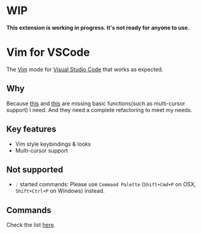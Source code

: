 # WIP

**This extension is working in progress. It's not ready for anyone to use.**


# Vim for VSCode

The [Vim](http://www.vim.org/) mode for [Visual Studio Code](https://code.visualstudio.com/) that works as expected.


## Why

Because [this](https://github.com/74th/vscode-vim) and [this](https://github.com/VSCodeVim/Vim)
are missing basic functions(such as multi-cursor support) I need.
And they need a complete refactoring to meet my needs.


## Key features

- Vim style keybindings & looks
- Multi-cursor support


## Not supported

- `:` started commands: Please use `Command Palette` (`Shift+Cmd+P` on OSX, `Shift+Ctrl+P` on Windows) instead.


## Commands

Check the list [here](https://github.com/aioutecism/Visual-Studio-Code-Vim/issues/1).
